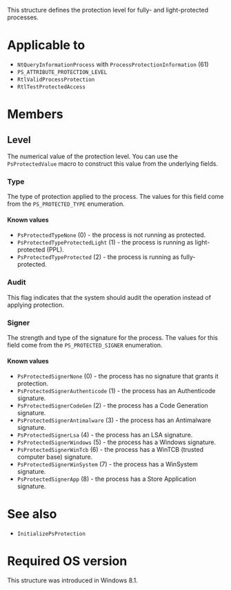 This structure defines the protection level for fully- and light-protected processes.

# Applicable to
 - `NtQueryInformationProcess` with `ProcessProtectionInformation` (61)
 - `PS_ATTRIBUTE_PROTECTION_LEVEL`
 - `RtlValidProcessProtection`
 - `RtlTestProtectedAccess`

# Members

## Level
The numerical value of the protection level. You can use the `PsProtectedValue` macro to construct this value from the underlying fields.

### Type
The type of protection applied to the process. The values for this field come from the `PS_PROTECTED_TYPE` enumeration.

#### Known values
 - `PsProtectedTypeNone` (0) - the process is not running as protected.
 - `PsProtectedTypeProtectedLight` (1) - the process is running as light-protected (PPL).
 - `PsProtectedTypeProtected` (2) - the process is running as fully-protected.

### Audit
This flag indicates that the system should audit the operation instead of applying protection.

### Signer
The strength and type of the signature for the process. The values for this field come from the `PS_PROTECTED_SIGNER` enumeration.

#### Known values
 - `PsProtectedSignerNone` (0) - the process has no signature that grants it protection.
 - `PsProtectedSignerAuthenticode` (1) - the process has an Authenticode signature.
 - `PsProtectedSignerCodeGen` (2) - the process has a Code Generation signature.
 - `PsProtectedSignerAntimalware` (3) - the process has an Antimalware signature.
 - `PsProtectedSignerLsa` (4) - the process has an LSA signature.
 - `PsProtectedSignerWindows` (5) - the process has a Windows signature.
 - `PsProtectedSignerWinTcb` (6) - the process has a WinTCB (trusted computer base) signature.
 - `PsProtectedSignerWinSystem` (7) - the process has a WinSystem signature.
 - `PsProtectedSignerApp` (8) - the process has a Store Application signature.

# See also
 - `InitializePsProtection`

# Required OS version
This structure was introduced in Windows 8.1.
